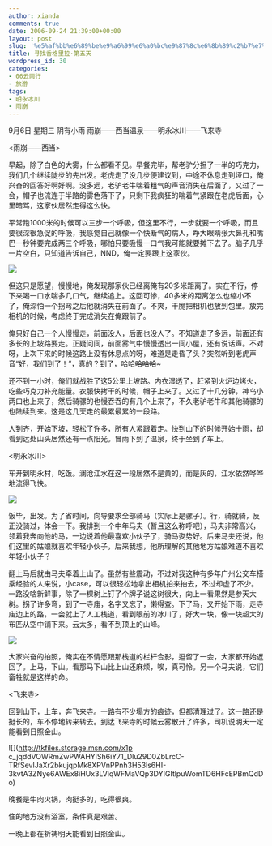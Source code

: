 ```yaml
---
author: xianda
comments: true
date: 2006-09-24 21:39:00+00:00
layout: post
slug: '%e5%af%bb%e6%89%be%e9%a6%99%e6%a0%bc%e9%87%8c%e6%8b%89%c2%b7%e7%ac%ac%e4%ba%94%e5%a4%a9'
title: 寻找香格里拉·第五天
wordpress_id: 30
categories:
- 06云南行
- 旅游
tags:
- 明永冰川
- 雨崩
---
```


  

9月6日 星期三 阴有小雨 雨崩——西当温泉——明永冰川——飞来寺

   

<雨崩——西当>

   

早起，除了白色的大雾，什么都看不见。早餐完毕，帮老驴分担了一半的巧克力，我们几个继续陡步的先出发。老虎走了没几步便建议到，中途不休息走到垭口，俺兴奋的回答好啊好啊。没多远，老驴老牛喘着粗气的声音消失在后面了，又过了一会，帽子也流连于半路的雾色落下了，只剩下我疯狂的喘着气紧跟在老虎后面，心里暗骂，这家伙居然走得这么快。

   

平常跑1000米的时候可以三步一个呼吸，但这里不行，一步就要一个呼吸，而且要很深很急促的呼吸，我感觉自己就像一个快断气的病人，睁大眼睛张大鼻孔和嘴巴一秒钟要完成两三个呼吸，哪怕只要吸慢一口气我可能就要摊下去了。脑子几乎一片空白，只知道告诉自己，NND，俺一定要跟上这家伙。

   

![](http://tkfiles.storage.msn.com/x1pc_jqddVOWRmZwPWAHYlSh_sDFhpDJZXhkw3AcDanO5So-QMl6TIuelBHTiglh25CFsGhDptgv3d8nMvrcB5COt5djDiewAN7mvZE4lSwUtDobZYXrO_90lflKcTTDozKhMogeKHfl30)

   

但这只是愿望，慢慢地，俺发现那家伙已经离俺有20多米距离了。实在不行，停下来喝一口水喘多几口气，继续追上。这回可惨，40多米的距离怎么也缩小不了，俺深怕一个拐弯之后他就消失在前面了。不爽，干脆把相机也放到包里。放完相机的时候，考虑终于完成消失在俺跟前了。

<!-- more -->   

俺只好自己一个人慢慢走，前面没人，后面也没人了。不知道走了多远，前面还有多长的上坡路要走。正疑问间，前面雾气中慢慢透出一间小屋，还有说话声。不对呀，上次下来的时候这路上没有休息点的呀，难道是走昏了头？突然听到老虎声音“好，我们到了！”，真的？到了，哈哈~~哈哈哈~~~

   

还不到一小时，俺们就战胜了这5公里上坡路。内衣湿透了，赶紧到火炉边烤火，吃些巧克力补充能量。衣服快拷干的时候，帽子上来了。又过了十几分钟，神鸟小两口也上来了，然后骑骡的也慢吞吞的有几个上来了，不久老驴老牛和其他骑骡的也陆续到来。这是这几天走的最累最累的一段路。

   

人到齐，开始下坡，轻松了许多，所有人紧跟着走。快到山下的时候开始十雨，却看到远处山头居然还有一点阳光。冒雨下到了温泉，终于坐到了车上。

   

<明永冰川>

   

车开到明永村，吃饭。澜沧江水在这一段居然不是黄的，而是灰的，江水依然哗哗地流得飞快。

   

![](http://tkfiles.storage.msn.com/x1pc_jqddVOWRmZwPWAHYlSh3GUfwmhirQ_8jQ9bGu3TY8vvvsdIuxpFgb8GcsgUjinOEJQCMo43OgTaAxKxrYO6YjXwqpfD9qBGpOiHPVA8xFyVUeeYrW4I7hQ6mnqyF3s85Wi7kvj0Og)

   

饭毕，出发。为了省时间，向导要求全部骑马（实际上是骡子）。行，骑就骑，反正没骑过，体会一下。我排到一个中年马夫（暂且这么称呼吧），马夫非常高兴，领着我奔向他的马，一边说着他最喜欢小伙子了，骑马姿势好。后来马夫还说，他们这里的姑娘就喜欢年轻小伙子，后来我想，他所理解的其他地方姑娘难道不喜欢年轻小伙子？

   

翻上马后就由马夫牵着上山了。虽然有些震动，不过对我这种有多年广州公交车搭乘经验的人来说，小case，可以很轻松地拿出相机拍来拍去，不过却虚了不少。一路没啥新鲜事，除了一棵树上钉了个牌子说这树很大，向上一看果然是参天大树。拐了许多弯，到了一寺庙，名字又忘了，懒得查。下了马，又开始下雨，走寺庙边上的路，一会就上了人工栈道，看到眼前的冰川了，好大一块，像一块超大的布匹从空中铺下来。云太多，看不到顶上的山峰。

   

![](http://tkfiles.storage.msn.com/x1pc_jqddVOWRmZwPWAHYlSh5vOY21P7l6TctaQo7PXfdv4ADg4NaOhxBpZrRhGwF3b0HevbjVSQdP84z-hKDO_uksS8xxGAD8TyjhGtCF9gXrIFvtZHWO77M0eRm_JPulR_xeRcXO_C8g)

   

大家兴奋的拍照，俺实在不情愿跟那栈道的栏杆合影，逗留了一会，大家都开始返回了。上马，下山。看那马下山比上山还麻烦，唉，真可怜。另一个马夫说，它们畜牲就是这样的命。

   

   

<飞来寺>

   

回到山下，上车，奔飞来寺。一路有不少塌方的痕迹，但都清理过了。这一路还是挺长的，车不停地转来转去。到达飞来寺的时候云雾散开了许多，司机说明天一定能看到日照金山。

   

![](http://tkfiles.storage.msn.com/x1p
c_jqddVOWRmZwPWAHYlSh6iY71_Dlu29D0ZbLrcC-TRfSevlJaXr2bkujqpMk8XPVnPPnh3H53ls6HI-3kvtA3ZNye6AWEx8iHUx3LViqWFMaVQp3DYIGItlpuWomTD6HFcEPBmQdDo)

   

晚餐是牛肉火锅，肉挺多的，吃得很爽。

   

住的地方没有浴室，条件真是艰苦。

   

一晚上都在祈祷明天能看到日照金山。

   
